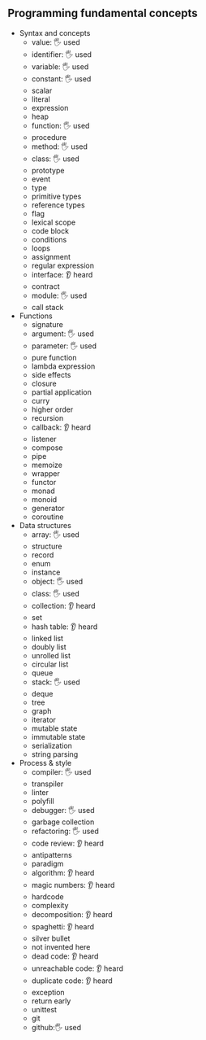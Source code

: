 ## Programming fundamental concepts

- Syntax and concepts
  - value: 🖐️ used
  - identifier: 🖐️ used
  - variable: 🖐️ used
  - constant: 🖐️ used
  - scalar
  - literal
  - expression
  - heap
  - function: 🖐️ used
  - procedure
  - method: 🖐️ used
  - class: 🖐️ used
  - prototype
  - event
  - type
  - primitive types
  - reference types
  - flag
  - lexical scope
  - code block
  - conditions
  - loops
  - assignment
  - regular expression
  - interface: 👂 heard
  - contract
  - module: 🖐️ used
  - call stack
- Functions
  - signature
  - argument: 🖐️ used
  - parameter: 🖐️ used
  - pure function
  - lambda expression
  - side effects
  - closure
  - partial application
  - curry
  - higher order
  - recursion
  - callback: 👂 heard
  - listener
  - compose
  - pipe
  - memoize
  - wrapper
  - functor
  - monad
  - monoid
  - generator
  - coroutine
- Data structures
  - array: 🖐️ used
  - structure
  - record
  - enum
  - instance
  - object: 🖐️ used
  - class: 🖐️ used
  - collection: 👂 heard
  - set
  - hash table: 👂 heard
  - linked list
  - doubly list
  - unrolled list
  - circular list
  - queue
  - stack: 🖐️ used
  - deque
  - tree
  - graph
  - iterator
  - mutable state
  - immutable state
  - serialization
  - string parsing
- Process & style
  - compiler: 🖐️ used
  - transpiler
  - linter
  - polyfill
  - debugger: 🖐️ used
  - garbage collection
  - refactoring: 🖐️ used
  - code review: 👂 heard
  - antipatterns
  - paradigm 
  - algorithm: 👂 heard
  - magic numbers: 👂 heard
  - hardcode
  - complexity
  - decomposition: 👂 heard
  - spaghetti: 👂 heard
  - silver bullet
  - not invented here
  - dead code: 👂 heard
  - unreachable code: 👂 heard
  - duplicate code: 👂 heard
  - exception
  - return early
  - unittest
  - git
  - github:🖐️ used
